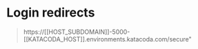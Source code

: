 # Login redirects

> https://[[HOST_SUBDOMAIN]]-5000-[[KATACODA_HOST]].environments.katacoda.com/secure"